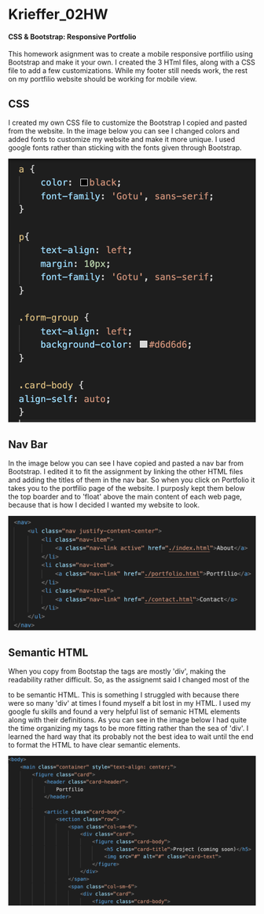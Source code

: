# Krieffer_02HW
#### CSS & Bootstrap: Responsive Portfolio
This homework asignment was to create a mobile responsive portfilio using Bootstrap and make it your own. I created the 3 HTml files, along with a CSS file to add a few customizations. While my footer still needs work, the rest on my portfilio website should be working for mobile view. 

## CSS
  I created my own CSS file to customize the Bootstrap I copied and pasted from the website. In the image below you can see I changed colors and added fonts to customize my website and make it more unique. I used google fonts rather than sticking with the fonts given through Bootstrap.

![alt text](https://github.com/Krieffer21/Krieffer_02HW/blob/master/02-Homework/myimages/Screen%20Shot%202020-04-10%20at%202.24.34%20PM.png)


## Nav Bar

In the image below you can see I have copied and pasted a nav bar from Bootstrap. I edited it to fit the assignment by linking the other HTML files and adding the titles of them in the nav bar. So when you click on Portfolio it takes you to the portfilio page of the website. I purposly kept them below the top boarder and to 'float' above the main content of each web page, because that is how I decided I wanted my website to look. 

![alt text](https://github.com/Krieffer21/Krieffer_02HW/blob/master/02-Homework/myimages/Screen%20Shot%202020-04-10%20at%202.30.47%20PM.png)


## Semantic HTML

  When you copy from Bootstap the tags are mostly 'div', making the readability rather difficult. So, as the assignemt said I changed most of the <div> to be semantic HTML. This is something I struggled with because there were so many 'div' at times I found myself a bit lost in my HTML. I used my google fu skills and found a very helpful list of semanic HTML elements along with their definitions. As you can see in the image below I had quite the time organizing my tags to be more fitting rather than the sea of 'div'. I learned the hard way that its probably not the best idea to wait until the end to format the HTML to have clear semantic elements.  
  
![alt text](https://github.com/Krieffer21/Krieffer_02HW/blob/master/02-Homework/myimages/Screen%20Shot%202020-04-10%20at%202.32.57%20PM.png)
